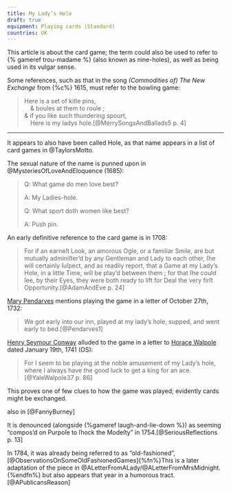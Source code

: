```yaml
---
title: My Lady’s Hole
draft: true
equipment: Playing cards (Standard)
countries: UK
---
```


This article is about the card game; the term could also be used to refer to {%
gameref trou-madame %} (also known as nine-holes), as well as being used in its vulgar sense.

<!--
See: https://books.google.co.nz/books?id=2XtWDhgljvkC&pg=PA673&lpg=PA673&dq=%22my+lady%27s+hole%22&source=bl&ots=SdWKwWQYcR&sig=ACfU3U22jqnQGfl9FiGhEfZwhN0R2ofToA&hl=en&sa=X&ved=2ahUKEwik0emtwJr7AhXF1zgGHePNAacQ6AF6BAgoEAM#v=onepage&q=%22my%20lady's%20hole%22&f=false
-->

Some references, such as that in the song <cite>(Commodities of) The New Exchange</cite> from {%c%} 1615, must refer to the bowling game:

> Here is a set of kitle pins,<br>
>  & boules at them to roule ;<br>
> & if you like such thundering spourt,<br>
>  Here is my ladys hole.[@MerrySongsAndBallads5 p. 4]


---

It appears to also have been called <span class="aka">Hole</span>, as that name appears in a list of card games in @TaylorsMotto.

The sexual nature of the name is punned upon in @MysteriesOfLoveAndEloquence (1685):

> Q: What game do men love best?
> 
> A: My Ladies-hole.
>
> Q: What sport doth women like best?
>
> A: Push pin.

An early definitive reference to the card game is in 1708:

> For if an earneſt Look, an amorous Ogle, or a familiar Smile, are but mutually adminiſter’d by any Gentleman and Lady to each other, ſhe will certainly ſuſpect, and as readily report, that a Game at my Lady’s Hole, in a little Time, will be play’d between them ; for that ſhe could ſee, by their Eyes, they were both ready to lift for Deal the very firſt Opportunity.[@AdamAndEve p. 24]

[Mary Pendarves](https://en.wikipedia.org/wiki/Mary_Delany) mentions playing the game in a letter of October 27th, 1732:

> We got early into our inn, played at my lady’s hole, supped, and went early to bed.[@Pendarves1]

[Henry Seymour Conway](https://en.wikipedia.org/wiki/Henry_Seymour_Conway) alluded to the game in a letter to [Horace Walpole](https://en.wikipedia.org/wiki/Horace_Walpole) dated January 19th, 1741 (OS):<!-- also, Comet -->

> For I seem to be playing at the noble amusement of my Lady’s hole, where I always have the good luck to get a king for an ace.[@YaleWalpole37 p. 86]

This proves one of few clues to how the game was played; evidently cards might be exchanged.

also in [@FannyBurney]

It is denounced (alongside {%gameref laugh-and-lie-down %}) as seeming “compos’d on Purpoſe to ſhock the Modeſty” in 1754.[@SeriousReflections p. 13]

In 1784, it was already being referred to as “old-fashioned”,[@ObservationsOnSomeOldFashionedGames]{%fn%}This is a later adaptation of the piece in @ALetterFromALady/@ALetterFromMrsMidnight.{%endfn%} but also appears that year in a humorous tract.[@APublicansReason]

<!--

https://archive.org/details/bim_eighteenth-century_the-whole-proceedings-on_great-britain-sessions-_1776/page/n85/mode/2up?q=%22my+lady%27s+hole%22

https://archive.org/details/sim_edinburgh-weekly-magazine_1776-01-25_31/page/n7/mode/2up?q=%22my+lady%27s+hole%22

https://archive.org/details/worksofthomasnab0001nabb/page/230/mode/2up?q=%22my+ladyes+hole%22

https://archive.org/details/bim_eighteenth-century_poetical-amusements-at-a_1776/page/126/mode/2up?q=%22my+lady%27s+hole%22

https://archive.org/details/bim_eighteenth-century_the-yearly-chronicle-for_1762/page/408/mode/2up?q=%22my+lady%27s+hole%22

https://archive.org/details/bim_eighteenth-century_the-court-of-cupid-by-t_thompson-edward_1770_2/page/108/mode/2up?q=%22my+lady%27s+hole%22

https://archive.org/details/bim_eighteenth-century_the-rump-examind-with-_faithful-reporter-of-the_1722/page/n21/mode/2up?q=%22my+lady%27s+hole%22

https://archive.org/details/bim_eighteenth-century_a-new-collection-of-fair_brooke-henry_1750_2/page/98/mode/2up?q=%22my+lady%27s+hole%22
-->

<!--

No idea how to play but .... "a double card plays best at my Lady's Hole"
https://quod.lib.umich.edu/e/eebo/A42749.0001.001/1:4.1?rgn=div2;view=fulltext

-->
